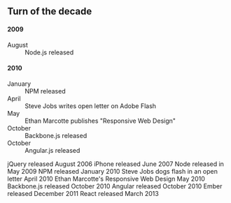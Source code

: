 ## Turn of the decade

<div class="timeline">
  <h4>2009</h4>
  <dl>
    <dt>August</dt>
    <dd>Node.js released</dd>
  </dl>
  <h4>2010</h4>
  <dl>
    <dt>January</dt>
    <dd>NPM released</dd>
    <dt>April</dt>
    <dd>Steve Jobs writes open letter on Adobe Flash</dd>
    <dt>May</dt>
    <dd>Ethan Marcotte publishes "Responsive Web Design"</dd>
    <dt>October</dt>
    <dd>Backbone.js released</dd>
    <dt>October</dt>
    <dd>Angular.js released</dd>
  </dl>
</div>

<aside class="notes">
  jQuery released August 2006
  iPhone released June 2007
  Node released in May 2009
  NPM released January 2010
  Steve Jobs dogs flash in an open letter April 2010
  Ethan Marcotte's Responsive Web Design May 2010
  Backbone.js released October 2010
  Angular released October 2010
  Ember released December 2011
  React released March 2013
</aside>
